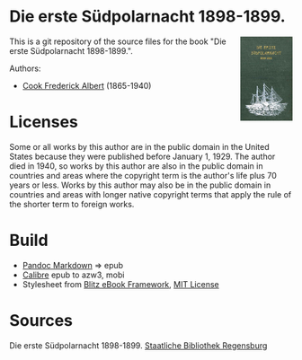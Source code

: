 # Die erste Südpolarnacht 1898-1899.

<img align="right" height="150" src="https://github.com/kogo59/Die_erste_Suedpolarnacht/blob/main/images/cover.jpg">

This is a git repository of the source files for the book "Die erste Südpolarnacht 1898-1899.".

Authors:

* [Cook Frederick Albert](https://de.wikipedia.org/wiki/Frederick_Cook) (1865-1940)

# Licenses
Some or all works by this author are in the public domain in the United States
because they were published before January 1, 1929. The author died in 1940, so
works by this author are also in the public domain in countries and areas where
the copyright term is the author's life plus 70 years or less. Works by this
author may also be in the public domain in countries and areas with longer
native copyright terms that apply the rule of the shorter term to foreign works.

# Build
* [Pandoc Markdown](https://pandoc.org/MANUAL.html#pandocs-markdown) => epub
* [Calibre](https://calibre-ebook.com/) epub to azw3, mobi
* Stylesheet from [Blitz eBook Framework](https://friendsofepub.github.io/Blitz/), [MIT License](https://github.com/FriendsOfEpub/Blitz/blob/master/LICENSE)

# Sources
Die erste Südpolarnacht 1898-1899. [Staatliche Bibliothek Regensburg](https://nbn-resolving.org/urn:nbn:de:bvb:355-ubr05897-0)


